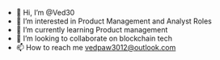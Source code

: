 - 👋 Hi, I’m @Ved30
- 👀 I’m interested in Product Management and Analyst Roles
- 🌱 I’m currently learning Product management
- 💞️ I’m looking to collaborate on blockchain tech
- 📫 How to reach me vedpaw3012@outlook.com

<!---
Ved30/Ved30 is a ✨ special ✨ repository because its `README.md` (this file) appears on your GitHub profile.
You can click the Preview link to take a look at your changes.
--->

